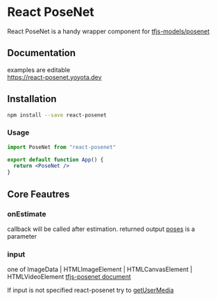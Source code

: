 # React PoseNet

React PoseNet is a handy wrapper component for [tfjs-models/posenet](https://github.com/tensorflow/tfjs-models/tree/master/posenet)

## Documentation
examples are editable  
https://react-posenet.yoyota.dev

## Installation

```bash
npm install --save react-posenet
```

### Usage

```jsx
import PoseNet from "react-posenet"

export default function App() {
  return <PoseNet />
}
```

## Core Feautres

### onEstimate

callback will be called after estimation. returned output [poses](https://github.com/tensorflow/tfjs-models/tree/master/posenet#keypoints) is a parameter

### input

one of ImageData | HTMLImageElement | HTMLCanvasElement | HTMLVideoElement [tfjs-posenet document](https://github.com/tensorflow/tfjs-models/tree/master/posenet#params-in-estimatesinglepose)  

If input is not specified react-posenet try to [getUserMedia](https://developer.mozilla.org/en-US/docs/Web/API/MediaDevices/getUserMedia)